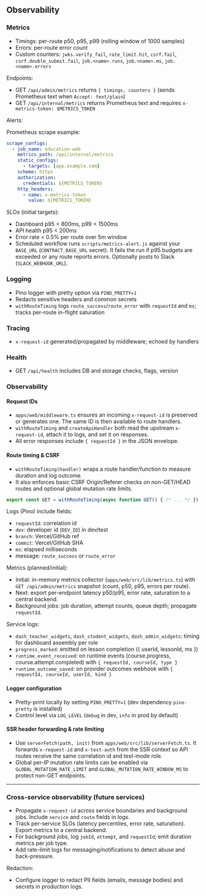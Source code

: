 ## Observability

### Metrics
- Timings: per-route p50, p95, p99 (rolling window of 1000 samples)
- Errors: per-route error count
- Custom counters: `jwks.verify_fail`, `rate_limit.hit`, `csrf.fail`, `csrf.double_submit.fail`, `job.<name>.runs`, `job.<name>.ms`, `job.<name>.errors`

Endpoints:
- GET `/api/admin/metrics` returns `{ timings, counters }` (sends Prometheus text when `Accept: text/plain`)
- GET `/api/internal/metrics` returns Prometheus text and requires `x-metrics-token: $METRICS_TOKEN`

Alerts:

Prometheus scrape example:

```yaml
scrape_configs:
  - job_name: education-web
    metrics_path: /api/internal/metrics
    static_configs:
      - targets: [app.example.com]
    scheme: https
    authorization:
      credentials: ${METRICS_TOKEN}
    http_headers:
      - name: x-metrics-token
        value: ${METRICS_TOKEN}
```

SLOs (initial targets):
- Dashboard p95 < 800ms, p99 < 1500ms
- API health p95 < 200ms
- Error rate < 0.5% per route over 5m window
- Scheduled workflow runs `scripts/metrics-alert.js` against your `BASE_URL` (`CONTRACT_BASE_URL` secret). It fails the run if p95 budgets are exceeded or any route reports errors. Optionally posts to Slack (`SLACK_WEBHOOK_URL`).

### Logging
- Pino logger with pretty option via `PINO_PRETTY=1`
- Redacts sensitive headers and common secrets
- `withRouteTiming` logs `route_success`/`route_error` with `requestId` and `ms`; tracks per-route in-flight saturation

### Tracing
- `x-request-id` generated/propagated by middleware; echoed by handlers

### Health
- GET `/api/health` includes DB and storage checks, flags, version

### Observability

#### Request IDs

- `apps/web/middleware.ts` ensures an incoming `x-request-id` is preserved or generates one. The same ID is then available to route handlers.
- `withRouteTiming` and `createApiHandler` both read the upstream `x-request-id`, attach it to logs, and set it on responses.
- All error responses include `{ requestId }` in the JSON envelope.

#### Route timing & CSRF

- `withRouteTiming(handler)` wraps a route handler/function to measure duration and log outcome.
- It also enforces basic CSRF Origin/Referer checks on non-GET/HEAD routes and optional global mutation rate limits.

```ts
export const GET = withRouteTiming(async function GET() { /* ... */ });
```

Logs (Pino) include fields:

- `requestId`: correlation id
- `dev`: developer id (`DEV_ID`) in dev/test
- `branch`: Vercel/GitHub ref
- `commit`: Vercel/GitHub SHA
- `ms`: elapsed milliseconds
- message: `route_success` or `route_error`

Metrics (planned/initial):
- Initial: in-memory metrics collector (`apps/web/src/lib/metrics.ts`) with `GET /api/admin/metrics` snapshot (count, p50, p95, errors per route).
- Next: export per-endpoint latency p50/p95, error rate, saturation to a central backend.
- Background jobs: job duration, attempt counts, queue depth; propagate `requestId`.

Service logs:
- `dash_teacher_widgets`, `dash_student_widgets`, `dash_admin_widgets`: timing for dashboard assembly per role
- `progress_marked`: emitted on lesson completion ({ userId, lessonId, ms })
- `runtime_event_received`: on runtime events (course.progress, course.attempt.completed) with `{ requestId, courseId, type }`
- `runtime_outcome_saved`: on provider outcomes webhook with `{ requestId, courseId, userId, kind }`

#### Logger configuration

- Pretty-print locally by setting `PINO_PRETTY=1` (dev dependency `pino-pretty` is installed)
- Control level via `LOG_LEVEL` (`debug` in dev, `info` in prod by default)

#### SSR header forwarding & rate limiting

- Use `serverFetch(path, init)` from `apps/web/src/lib/serverFetch.ts`. It forwards `x-request-id` and `x-test-auth` from the SSR context so API routes receive the same correlation id and test-mode role.
- Global per-IP mutation rate limits can be enabled via `GLOBAL_MUTATION_RATE_LIMIT` and `GLOBAL_MUTATION_RATE_WINDOW_MS` to protect non-GET endpoints.

---

### Cross-service observability (future services)

- Propagate `x-request-id` across service boundaries and background jobs. Include `service` and `route` fields in logs.
- Track per-service SLOs (latency percentiles, error rate, saturation). Export metrics to a central backend.
- For background jobs, log `jobId`, `attempt`, and `requestId`; emit duration metrics per job type.
- Add rate-limit logs for messaging/notifications to detect abuse and back-pressure.

Redaction:
- Configure logger to redact PII fields (emails, message bodies) and secrets in production logs.
